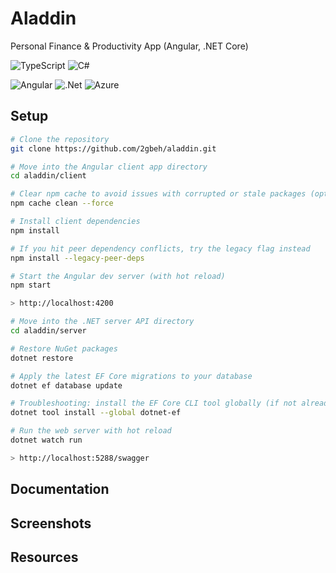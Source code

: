 # Aladdin

Personal Finance & Productivity App (Angular, .NET Core)

![TypeScript](https://img.shields.io/badge/TypeScript-5.x-blue.svg)
![C#](https://img.shields.io/badge/CSharp-9.x-239120.svg)


![Angular](https://img.shields.io/badge/angular-%23DD0031.svg?style=for-the-badge&logo=angular&logoColor=white)
![.Net](https://img.shields.io/badge/.NET-5C2D91?style=for-the-badge&logo=.net&logoColor=white)
![Azure](https://img.shields.io/badge/azure-%230072C6.svg?style=for-the-badge&logo=microsoftazure&logoColor=white)

## Setup

```sh
# Clone the repository
git clone https://github.com/2gbeh/aladdin.git
```

```sh
# Move into the Angular client app directory
cd aladdin/client

# Clear npm cache to avoid issues with corrupted or stale packages (optional but helpful)
npm cache clean --force

# Install client dependencies
npm install

# If you hit peer dependency conflicts, try the legacy flag instead
npm install --legacy-peer-deps

# Start the Angular dev server (with hot reload)
npm start

> http://localhost:4200
```

```sh
# Move into the .NET server API directory
cd aladdin/server

# Restore NuGet packages
dotnet restore

# Apply the latest EF Core migrations to your database
dotnet ef database update

# Troubleshooting: install the EF Core CLI tool globally (if not already installed)
dotnet tool install --global dotnet-ef

# Run the web server with hot reload
dotnet watch run

> http://localhost:5288/swagger
```

## Documentation

## Screenshots

## Resources
